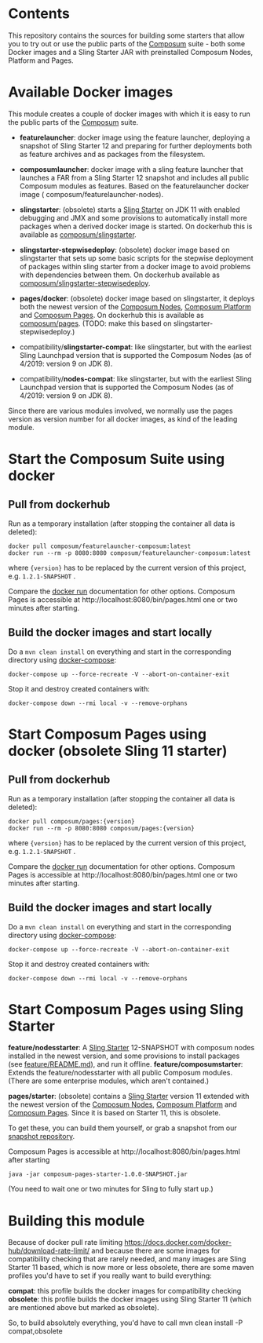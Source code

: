 # Contents

This repository contains the sources for building some starters that allow you to try out or use the public parts
of the [Composum](http://composum.com/) suite - both some Docker images and a Sling Starter JAR with preinstalled
Composum Nodes, Platform and Pages.

# Available Docker images

This module creates a couple of docker images with which it is easy to run the public parts of the [Composum](http://composum.com/) suite.

- **featurelauncher**: docker image using the feature launcher, deploying a snapshot of Sling Starter 12 and preparing
  for further deployments both as feature archives and as packages from the filesystem.

- **composumlauncher**: docker image with a sling feature launcher that launches a FAR from a Sling Starter 12 snapshot
  and includes all public Composum modules as features. Based on the featurelauncher docker image (
  composum/featurelauncher-nodes).

- **slingstarter**: (obsolete) starts a [Sling Starter](https://github.com/apache/sling-org-apache-sling-starter) on JDK 11 with enabled debugging and JMX and some provisions to automatically install more packages when a derived docker image is started. On dockerhub this is available as [composum/slingstarter](https://cloud.docker.com/u/composum/repository/docker/composum/slingstarter).

- **slingstarter-stepwisedeploy**: (obsolete) docker image based on slingstarter that sets up some basic scripts for the stepwise deployment of packages within sling starter from a docker image to avoid problems with dependencies between them. On dockerhub available as [composum/slingstarter-stepwisedeploy](https://cloud.docker.com/u/composum/repository/docker/composum/slingstarter-stepwisedeploy).

- **pages/docker**: (obsolete) docker image based on slingstarter, it deploys both the newest version of the [Composum Nodes](https://github.com/ist-dresden/composum), [Composum Platform](https://github.com/ist-dresden/composum-platform) and [Composum Pages](https://github.com/ist-dresden/composum-pages). On dockerhub this is available as [composum/pages](https://cloud.docker.com/u/composum/repository/docker/composum/pages). (TODO: make this based on slingstarter-stepwisedeploy.)

- compatibility/**slingstarter-compat**: like slingstarter, but with the earliest Sling Launchpad version that is supported the Composum Nodes (as of 4/2019: version 9 on JDK 8).

- compatibility/**nodes-compat**: like slingstarter, but with the earliest Sling Launchpad version that is supported the Composum Nodes (as of 4/2019: version 9 on JDK 8).

Since there are various modules involved, we normally use the pages version as version number for all docker images, as kind of the leading module.

# Start the Composum Suite using docker

## Pull from dockerhub

Run as a temporary installation (after stopping the container all data is deleted):

    docker pull composum/featurelauncher-composum:latest
    docker run --rm -p 8080:8080 composum/featurelauncher-composum:latest

where `{version}` has to be replaced by the current version of this project, e.g. `1.2.1-SNAPSHOT` .

Compare the [docker run](https://docs.docker.com/engine/reference/run/) documentation for other options.
Composum Pages is accessible at http://localhost:8080/bin/pages.html one or two minutes after starting.

## Build the docker images and start locally

Do a `mvn clean install` on everything and start in the corresponding directory using [docker-compose](https://docs.docker.com/compose/):

    docker-compose up --force-recreate -V --abort-on-container-exit

Stop it and destroy created containers with:

    docker-compose down --rmi local -v --remove-orphans

# Start Composum Pages using docker (obsolete Sling 11 starter)

## Pull from dockerhub

Run as a temporary installation (after stopping the container all data is deleted):

    docker pull composum/pages:{version}
    docker run --rm -p 8080:8080 composum/pages:{version}

where `{version}` has to be replaced by the current version of this project, e.g. `1.2.1-SNAPSHOT` .

Compare the [docker run](https://docs.docker.com/engine/reference/run/) documentation for other options.
Composum Pages is accessible at http://localhost:8080/bin/pages.html one or two minutes after starting.

## Build the docker images and start locally

Do a `mvn clean install` on everything and start in the corresponding directory using [docker-compose](https://docs.docker.com/compose/):

    docker-compose up --force-recreate -V --abort-on-container-exit

Stop it and destroy created containers with:

    docker-compose down --rmi local -v --remove-orphans

# Start Composum Pages using Sling Starter

**feature/nodesstarter**: A [Sling Starter](https://github.com/apache/sling-org-apache-sling-starter) 12-SNAPSHOT with composum nodes installed in the newest version, and some provisions to install packages (see [feature/README.md](feature/README.md)), and run it offline.
**feature/composumstarter**: Extends the feature/nodesstarter with all public Composum modules. (There are some enterprise modules, which aren't contained.) 

**pages/starter**: (obsolete) contains a [Sling Starter](https://github.com/apache/sling-org-apache-sling-starter) version 11
extended with the newest version of the [Composum Nodes](https://github.com/ist-dresden/composum), [Composum Platform](https://github.com/ist-dresden/composum-platform) and [Composum Pages](https://github.com/ist-dresden/composum-pages). Since it is based on Starter 11, this is obsolete.

To get these, you can build them yourself, or grab a snapshot from our [snapshot repository](https://build.ist-software.com/nexus/#browse/browse:maven-snapshots:com%2Fcomposum%2Fpages%2Fcomposum-launcher-pages-starter).

Composum Pages is accessible at http://localhost:8080/bin/pages.html after starting

    java -jar composum-pages-starter-1.0.0-SNAPSHOT.jar

(You need to wait one or two minutes for Sling to fully start up.)

# Building this module

Because of docker pull rate limiting
https://docs.docker.com/docker-hub/download-rate-limit/ 
and because there are some images for compatibility checking that are rarely needed, and many images are Sling Starter 11 based, which is now more or less obsolete, there are some maven profiles you'd have to set if you really want to build everything:

**compat**: this profile builds the docker images for compatibility checking
**obsolete**: this profile builds the docker images using Sling Starter 11 (which are mentioned above but marked as obsolete).

So, to build absolutely everything, you'd have to call
mvn clean install -P compat,obsolete
